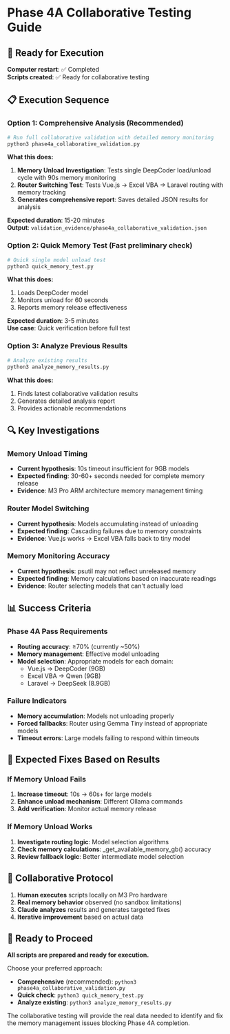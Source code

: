 # Phase 4A Collaborative Testing Guide

## 🎯 Ready for Execution

**Computer restart**: ✅ Completed  
**Scripts created**: ✅ Ready for collaborative testing

## 📋 Execution Sequence

### Option 1: Comprehensive Analysis (Recommended)
```bash
# Run full collaborative validation with detailed memory monitoring
python3 phase4a_collaborative_validation.py
```

**What this does:**
1. **Memory Unload Investigation**: Tests single DeepCoder load/unload cycle with 90s memory monitoring
2. **Router Switching Test**: Tests Vue.js → Excel VBA → Laravel routing with memory tracking
3. **Generates comprehensive report**: Saves detailed JSON results for analysis

**Expected duration**: 15-20 minutes  
**Output**: `validation_evidence/phase4a_collaborative_validation.json`

### Option 2: Quick Memory Test (Fast preliminary check)
```bash
# Quick single model unload test
python3 quick_memory_test.py
```

**What this does:**
1. Loads DeepCoder model
2. Monitors unload for 60 seconds
3. Reports memory release effectiveness

**Expected duration**: 3-5 minutes  
**Use case**: Quick verification before full test

### Option 3: Analyze Previous Results
```bash
# Analyze existing results
python3 analyze_memory_results.py
```

**What this does:**
1. Finds latest collaborative validation results
2. Generates detailed analysis report
3. Provides actionable recommendations

## 🔍 Key Investigations

### Memory Unload Timing
- **Current hypothesis**: 10s timeout insufficient for 9GB models
- **Expected finding**: 30-60+ seconds needed for complete memory release
- **Evidence**: M3 Pro ARM architecture memory management timing

### Router Model Switching  
- **Current hypothesis**: Models accumulating instead of unloading
- **Expected finding**: Cascading failures due to memory constraints
- **Evidence**: Vue.js works → Excel VBA falls back to tiny model

### Memory Monitoring Accuracy
- **Current hypothesis**: psutil may not reflect unreleased memory
- **Expected finding**: Memory calculations based on inaccurate readings
- **Evidence**: Router selecting models that can't actually load

## 📊 Success Criteria

### Phase 4A Pass Requirements
- **Routing accuracy**: ≥70% (currently ~50%)
- **Memory management**: Effective model unloading
- **Model selection**: Appropriate models for each domain:
  - Vue.js → DeepCoder (9GB)
  - Excel VBA → Qwen (9GB) 
  - Laravel → DeepSeek (8.9GB)

### Failure Indicators
- **Memory accumulation**: Models not unloading properly
- **Forced fallbacks**: Router using Gemma Tiny instead of appropriate models
- **Timeout errors**: Large models failing to respond within timeouts

## 🔧 Expected Fixes Based on Results

### If Memory Unload Fails
1. **Increase timeout**: 10s → 60s+ for large models
2. **Enhance unload mechanism**: Different Ollama commands
3. **Add verification**: Monitor actual memory release

### If Memory Unload Works
1. **Investigate routing logic**: Model selection algorithms
2. **Check memory calculations**: _get_available_memory_gb() accuracy
3. **Review fallback logic**: Better intermediate model selection

## 🤝 Collaborative Protocol

1. **Human executes** scripts locally on M3 Pro hardware
2. **Real memory behavior** observed (no sandbox limitations)
3. **Claude analyzes** results and generates targeted fixes
4. **Iterative improvement** based on actual data

## 🚀 Ready to Proceed

**All scripts are prepared and ready for execution.**

Choose your preferred approach:
- **Comprehensive** (recommended): `python3 phase4a_collaborative_validation.py`
- **Quick check**: `python3 quick_memory_test.py`  
- **Analyze existing**: `python3 analyze_memory_results.py`

The collaborative testing will provide the real data needed to identify and fix the memory management issues blocking Phase 4A completion.
